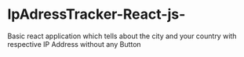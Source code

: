 # IpAdressTracker-React-js-
Basic react application which tells about the city and your country with respective IP Address without any Button 
